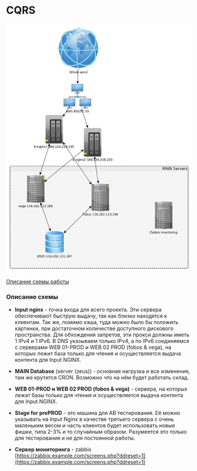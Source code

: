 # CQRS

![Общая схема работы](img/scheme_example2.jpg)

[Описание схемы работы](files/description.pdf)

### Описание схемы 

* **Input nginx** - точка входа для всего проекта. Эти сервера обеспечивают быструю выдачу, так как близко находятся к клиентам. Так же, помимо кэша, туда можно было бы положить картинки, при достаточном количестве доступного дискового пространства. Для обхождения запретов, эти прокси должны иметь 1 IPv4 и 1 IPv6. В DNS указываем только IPv4, а по IPv6 соединяемся с серверами WEB 01-PROD и WEB 02 PROD (fobos & vega), на которых лежит база только для чтения и осуществляется выдача контента для Input NGINX.


* **MAIN Database** (server (zeus)) - основная нагрузка и все изменения, там же крутится CRON. Возможно что на нём будет работать склад. 


* **WEB 01-PROD и WEB 02 PROD (fobos & vega)** - сервера, на которых лежат базы только для чтения и осуществляется выдача контента для Input NGINX.


* **Stage for prePROD** - это машина для AB тестирования. Её можно указывать на Input Nginx в качестве третьего сервера с очень маленьким весом и часть клиентов будет использовать новые фишки, типа 2-3% и то случайным образом. Разумеется это только для тестирования и не для постоянной работы.

* **Сервер мониторинга** - zabbix [https://zabbix.example.com/screens.php?ddreset=1](https://zabbix.example.com/screens.php?ddreset=1)

